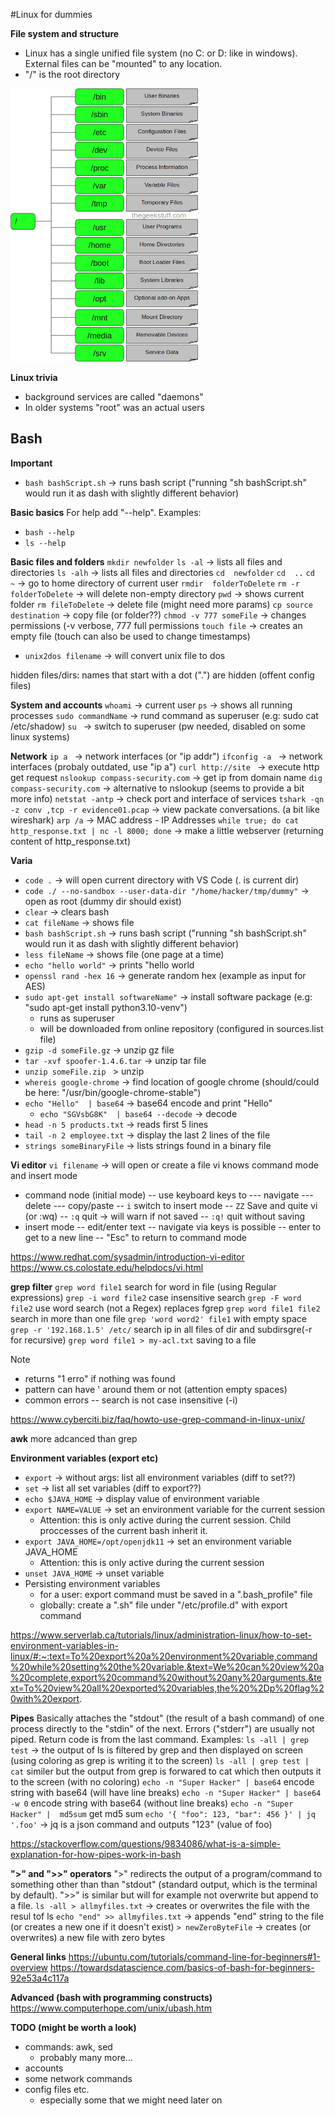 #Linux for dummies

**File system and structure**
- Linux has a single unified file system (no C: or D: like in windows). External files can be "mounted" to any location. 
- "/" is the root directory


<img src="LinuxFileStructure.png" width="300" />


**Linux trivia**

- background services are called "daemons"
- In older systems "root" was an actual users

## Bash

**Important**
- `bash bashScript.sh` -> runs bash script   ("running "sh bashScript.sh" would run it as dash with slightly different behavior)


**Basic basics**
For help add "--help". Examples: 
- `bash --help`  
- `ls --help`




**Basic files and folders**
`mkdir newfolder` 
`ls -al`  -> lists all files and directories 
`ls -alh`  -> lists all files and directories 
`cd  newfolder`
`cd  ..`
`cd  ~` -> go to home directory of current user
`rmdir  folderToDelete` 
`rm -r  folderToDelete` -> will delete non-empty directory 
`pwd`  -> shows current folder
`rm fileToDelete` -> delete  file (might need more params)
`cp source destination`  -> copy file (or folder??)
`chmod -v 777 someFile` -> changes permissions (-v verbose, 777 full permissions
`touch file` -> creates an empty file (touch can also be used to change timestamps) 
- `unix2dos filename` -> will convert unix file to dos

hidden files/dirs: names that start with a dot (".") are hidden (offent config files)


**System and accounts**
 `whoami`  -> current user
`ps`  -> shows all running processes
 `sudo commandName` -> rund command as superuser (e.g: sudo cat /etc/shadow)
`su ` -> switch to superuser (pw needed, disabled on some linux systems)

**Network**
 `ip a `  ->  network interfaces (or "ip addr")
 `ifconfig -a `  -> network interfaces (probaly outdated, use "ip a")
 `curl http://site ` -> execute http get request
`nslookup compass-security.com`  -> get ip from domain name
`dig compass-security.com`  -> alternative to nslookup (seems to provide a bit more info)
`netstat -antp`  -> check port and interface of services
`tshark -qn -z conv ,tcp -r evidence01.pcap` -> view packate conversations. (a bit like wireshark)
`arp /a` -> MAC address - IP Addresses
`while true; do cat http_response.txt | nc -l 8000; done` -> make a little webserver (returning content of http_response.txt)


**Varia**
- `code .`   -> will open current directory with VS Code (. is current dir)
- `code ./ --no-sandbox --user-data-dir "/home/hacker/tmp/dummy"` -> open as root (dummy dir should exist)
- `clear`  -> clears bash
- `cat fileName` -> shows file
- `bash bashScript.sh` -> runs bash script   ("running "sh bashScript.sh" would run it as dash with slightly different behavior)
- `less fileName` -> shows file (one page at a time)
- `echo "hello world"` -> prints "hello world
- `openssl rand -hex 16` -> generate random hex (example as input for AES)
- `sudo apt-get install softwareName"` -> install software package (e.g: "sudo apt-get install python3.10-venv")
    - runs as superuser
    - will be downloaded from online repository (configured in sources.list file)
- `gzip -d someFile.gz` -> unzip gz file 
- `tar -xvf spoofer-1.4.6.tar` -> unzip tar file 
- `unzip someFile.zip ` > unzip
- `whereis google-chrome` -> find location of google chrome  (should/could be here: "/usr/bin/google-chrome-stable")
- `echo "Hello"  | base64` -> base64 encode and print "Hello"
    -  `echo "SGVsbG8K"  | base64 --decode` -> decode
- `head -n 5 products.txt` -> reads first 5 lines
- `tail -n 2 employee.txt` -> display the last 2 lines of the file
- `strings someBinaryFile` -> lists strings found in a binary file


**Vi editor**
`vi filename`   -> will open or create a file 
vi knows command mode and insert mode
- command node (initial mode)
-- use keyboard keys to
--- navigate
--- delete
--- copy/paste
-- `i` switch to insert mode
-- `ZZ` Save and quite vi (or :wq)
-- `:q` quit -> will warn if not saved
-- `:q!` quit without saving
- insert mode
-- edit/enter text
-- navigate via keys is possible
-- enter to get to a new line
-- "Esc" to return to command mode

https://www.redhat.com/sysadmin/introduction-vi-editor
https://www.cs.colostate.edu/helpdocs/vi.html


**grep filter**
`grep word file1` search for word in file (using Regular expressions)
`grep -i word file2` case insensitive search
`grep -F word file2` use word search (not a Regex) replaces fgrep
`grep word file1 file2` search in more than one file
`grep 'word word2' file1` with empty space
`grep -r '192.168.1.5' /etc/` search ip in all files of dir and subdirsgre(-r for recursive)
`grep word file1 > my-acl.txt` saving to a file

Note
- returns "1 erro" if nothing was found
- pattern can have ' around them or not (attention empty spaces)
- common errors
-- search is not case insensitive (-i)

https://www.cyberciti.biz/faq/howto-use-grep-command-in-linux-unix/

**awk**
more adcanced than grep

**Environment variables (export etc)**
- `export` ->  without args: list all environment variables (diff to set??)
- `set` -> list all set variables  (diff to export??)
- `echo $JAVA_HOME` -> display value of environment variable
- `export NAME=VALUE` -> set an environment variable for the current session
    - Attention: this is only active during the current session. Child proccesses of the current bash inherit it.
- `export JAVA_HOME=/opt/openjdk11` -> set an environment variable JAVA_HOME
    - Attention: this is only active during the current session
- `unset JAVA_HOME` -> unset variable
- Persisting environment variables
    - for a user: export command must be saved in a ".bash_profile" file 
    - globally: create a ".sh" file under "/etc/profile.d" with export command


https://www.serverlab.ca/tutorials/linux/administration-linux/how-to-set-environment-variables-in-linux/#:~:text=To%20export%20a%20environment%20variable,command%20while%20setting%20the%20variable.&text=We%20can%20view%20a%20complete,export%20command%20without%20any%20arguments.&text=To%20view%20all%20exported%20variables,the%20%2Dp%20flag%20with%20export.


**Pipes**
Basically attaches the "stdout" (the result of a bash command) of one process directly to the "stdin" of the next. Errors ("stderr") are usually not piped. Return code is from the last command. 
Examples: 
`ls -all | grep test` -> the output of ls is filtered by grep and then displayed on screen (using coloring as grep is writing it to the screen)
`ls -all | grep test | cat`  similer but the output from grep is forwared to cat which then outputs it to the screen (with no coloring)
`echo -n "Super Hacker" | base64`  encode string with base64 (will have line breaks)
`echo -n "Super Hacker" | base64 -w 0`  encode string with base64 (without line breaks)
`echo -n "Super Hacker" |  md5sum`  get md5 sum
`echo '{ "foo": 123, "bar": 456 }' | jq '.foo'` -> jq is a json command and outputs "123" (value of foo)

https://stackoverflow.com/questions/9834086/what-is-a-simple-explanation-for-how-pipes-work-in-bash

**">" and ">>" operators**
">" redirects the output of a program/command to something other than than "stdout" (standard output, which is the terminal by default). ">>" is similar but will for example not overwrite but append to a file.
`ls -all > allmyfiles.txt` -> creates or overwrites the file with the resul tof ls
`echo "end" >> allmyfiles.txt`  -> appends "end" string to the file (or creates a new one if it doesn't exist)
`> newZeroByteFile`  -> creates (or overwrites) a new file with zero bytes



**General links**
https://ubuntu.com/tutorials/command-line-for-beginners#1-overview
https://towardsdatascience.com/basics-of-bash-for-beginners-92e53a4c117a

**Advanced (bash with programming constructs)**
https://www.computerhope.com/unix/ubash.htm



**TODO (might be worth a look)**
- commands: awk, sed 
    - probably many more...
- accounts
- some network commands
- config files etc.
    - especially some that we might need later on